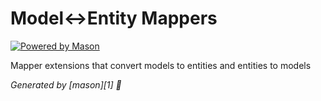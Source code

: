 # Model<->Entity Mappers

[![Powered by Mason](https://img.shields.io/endpoint?url=https%3A%2F%2Ftinyurl.com%2Fmason-badge)](https://github.com/felangel/mason)

Mapper extensions that convert models to entities and entities to models

_Generated by [mason][1] 🧱_